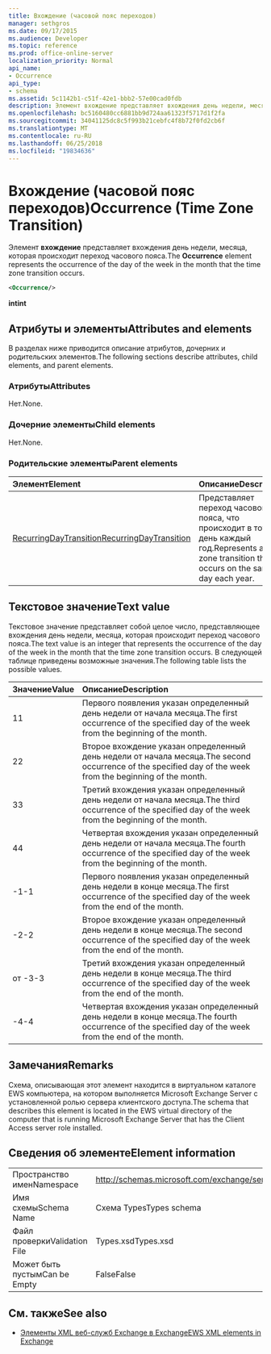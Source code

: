 ```yaml
---
title: Вхождение (часовой пояс переходов)
manager: sethgros
ms.date: 09/17/2015
ms.audience: Developer
ms.topic: reference
ms.prod: office-online-server
localization_priority: Normal
api_name:
- Occurrence
api_type:
- schema
ms.assetid: 5c1142b1-c51f-42e1-bbb2-57e00cad0fdb
description: Элемент вхождение представляет вхождения день недели, месяца, которая происходит переход часового пояса.
ms.openlocfilehash: bc5160480cc6881bb9d724aa61323f5717d1f2fa
ms.sourcegitcommit: 34041125dc8c5f993b21cebfc4f8b72f0fd2cb6f
ms.translationtype: MT
ms.contentlocale: ru-RU
ms.lasthandoff: 06/25/2018
ms.locfileid: "19834636"
---
```

# <a name="occurrence-time-zone-transition"></a><span data-ttu-id="7e2bf-103">Вхождение (часовой пояс переходов)</span><span class="sxs-lookup"><span data-stu-id="7e2bf-103">Occurrence (Time Zone Transition)</span></span>

<span data-ttu-id="7e2bf-104">Элемент **вхождение** представляет вхождения день недели, месяца, которая происходит переход часового пояса.</span><span class="sxs-lookup"><span data-stu-id="7e2bf-104">The **Occurrence** element represents the occurrence of the day of the week in the month that the time zone transition occurs.</span></span> 
  
```xml
<Occurrence/>
```

<span data-ttu-id="7e2bf-105">**int**</span><span class="sxs-lookup"><span data-stu-id="7e2bf-105">**int**</span></span>

## <a name="attributes-and-elements"></a><span data-ttu-id="7e2bf-106">Атрибуты и элементы</span><span class="sxs-lookup"><span data-stu-id="7e2bf-106">Attributes and elements</span></span>

<span data-ttu-id="7e2bf-107">В разделах ниже приводится описание атрибутов, дочерних и родительских элементов.</span><span class="sxs-lookup"><span data-stu-id="7e2bf-107">The following sections describe attributes, child elements, and parent elements.</span></span>
  
### <a name="attributes"></a><span data-ttu-id="7e2bf-108">Атрибуты</span><span class="sxs-lookup"><span data-stu-id="7e2bf-108">Attributes</span></span>

<span data-ttu-id="7e2bf-109">Нет.</span><span class="sxs-lookup"><span data-stu-id="7e2bf-109">None.</span></span>
  
### <a name="child-elements"></a><span data-ttu-id="7e2bf-110">Дочерние элементы</span><span class="sxs-lookup"><span data-stu-id="7e2bf-110">Child elements</span></span>

<span data-ttu-id="7e2bf-111">Нет.</span><span class="sxs-lookup"><span data-stu-id="7e2bf-111">None.</span></span>
  
### <a name="parent-elements"></a><span data-ttu-id="7e2bf-112">Родительские элементы</span><span class="sxs-lookup"><span data-stu-id="7e2bf-112">Parent elements</span></span>

|<span data-ttu-id="7e2bf-113">**Элемент**</span><span class="sxs-lookup"><span data-stu-id="7e2bf-113">**Element**</span></span>|<span data-ttu-id="7e2bf-114">**Описание**</span><span class="sxs-lookup"><span data-stu-id="7e2bf-114">**Description**</span></span>|
|:-----|:-----|
|[<span data-ttu-id="7e2bf-115">RecurringDayTransition</span><span class="sxs-lookup"><span data-stu-id="7e2bf-115">RecurringDayTransition</span></span>](recurringdaytransition.md) <br/> |<span data-ttu-id="7e2bf-116">Представляет переход часового пояса, что происходит в тот же день каждый год.</span><span class="sxs-lookup"><span data-stu-id="7e2bf-116">Represents a time zone transition that occurs on the same day each year.</span></span>  <br/> |
   
## <a name="text-value"></a><span data-ttu-id="7e2bf-117">Текстовое значение</span><span class="sxs-lookup"><span data-stu-id="7e2bf-117">Text value</span></span>

<span data-ttu-id="7e2bf-118">Текстовое значение представляет собой целое число, представляющее вхождения день недели, месяца, которая происходит переход часового пояса.</span><span class="sxs-lookup"><span data-stu-id="7e2bf-118">The text value is an integer that represents the occurrence of the day of the week in the month that the time zone transition occurs.</span></span> <span data-ttu-id="7e2bf-119">В следующей таблице приведены возможные значения.</span><span class="sxs-lookup"><span data-stu-id="7e2bf-119">The following table lists the possible values.</span></span>
  
|<span data-ttu-id="7e2bf-120">**Значение**</span><span class="sxs-lookup"><span data-stu-id="7e2bf-120">**Value**</span></span>|<span data-ttu-id="7e2bf-121">**Описание**</span><span class="sxs-lookup"><span data-stu-id="7e2bf-121">**Description**</span></span>|
|:-----|:-----|
|<span data-ttu-id="7e2bf-122">1</span><span class="sxs-lookup"><span data-stu-id="7e2bf-122">1</span></span>  <br/> |<span data-ttu-id="7e2bf-123">Первого появления указан определенный день недели от начала месяца.</span><span class="sxs-lookup"><span data-stu-id="7e2bf-123">The first occurrence of the specified day of the week from the beginning of the month.</span></span>  <br/> |
|<span data-ttu-id="7e2bf-124">2</span><span class="sxs-lookup"><span data-stu-id="7e2bf-124">2</span></span>  <br/> |<span data-ttu-id="7e2bf-125">Второе вхождение указан определенный день недели от начала месяца.</span><span class="sxs-lookup"><span data-stu-id="7e2bf-125">The second occurrence of the specified day of the week from the beginning of the month.</span></span>  <br/> |
|<span data-ttu-id="7e2bf-126">3</span><span class="sxs-lookup"><span data-stu-id="7e2bf-126">3</span></span>  <br/> |<span data-ttu-id="7e2bf-127">Третий вхождения указан определенный день недели от начала месяца.</span><span class="sxs-lookup"><span data-stu-id="7e2bf-127">The third occurrence of the specified day of the week from the beginning of the month.</span></span>  <br/> |
|<span data-ttu-id="7e2bf-128">4</span><span class="sxs-lookup"><span data-stu-id="7e2bf-128">4</span></span>  <br/> |<span data-ttu-id="7e2bf-129">Четвертая вхождения указан определенный день недели от начала месяца.</span><span class="sxs-lookup"><span data-stu-id="7e2bf-129">The fourth occurrence of the specified day of the week from the beginning of the month.</span></span>  <br/> |
|<span data-ttu-id="7e2bf-130">-1</span><span class="sxs-lookup"><span data-stu-id="7e2bf-130">-1</span></span>  <br/> |<span data-ttu-id="7e2bf-131">Первого появления указан определенный день недели в конце месяца.</span><span class="sxs-lookup"><span data-stu-id="7e2bf-131">The first occurrence of the specified day of the week from the end of the month.</span></span>  <br/> |
|<span data-ttu-id="7e2bf-132">-2</span><span class="sxs-lookup"><span data-stu-id="7e2bf-132">-2</span></span>  <br/> |<span data-ttu-id="7e2bf-133">Второе вхождение указан определенный день недели в конце месяца.</span><span class="sxs-lookup"><span data-stu-id="7e2bf-133">The second occurrence of the specified day of the week from the end of the month.</span></span>  <br/> |
|<span data-ttu-id="7e2bf-134">от -3</span><span class="sxs-lookup"><span data-stu-id="7e2bf-134">-3</span></span>  <br/> |<span data-ttu-id="7e2bf-135">Третий вхождения указан определенный день недели в конце месяца.</span><span class="sxs-lookup"><span data-stu-id="7e2bf-135">The third occurrence of the specified day of the week from the end of the month.</span></span>  <br/> |
|<span data-ttu-id="7e2bf-136">-4</span><span class="sxs-lookup"><span data-stu-id="7e2bf-136">-4</span></span>  <br/> |<span data-ttu-id="7e2bf-137">Четвертая вхождения указан определенный день недели в конце месяца.</span><span class="sxs-lookup"><span data-stu-id="7e2bf-137">The fourth occurrence of the specified day of the week from the end of the month.</span></span>  <br/> |
   
## <a name="remarks"></a><span data-ttu-id="7e2bf-138">Замечания</span><span class="sxs-lookup"><span data-stu-id="7e2bf-138">Remarks</span></span>

<span data-ttu-id="7e2bf-139">Схема, описывающая этот элемент находится в виртуальном каталоге EWS компьютера, на котором выполняется Microsoft Exchange Server с установленной ролью сервера клиентского доступа.</span><span class="sxs-lookup"><span data-stu-id="7e2bf-139">The schema that describes this element is located in the EWS virtual directory of the computer that is running Microsoft Exchange Server that has the Client Access server role installed.</span></span>
  
## <a name="element-information"></a><span data-ttu-id="7e2bf-140">Сведения об элементе</span><span class="sxs-lookup"><span data-stu-id="7e2bf-140">Element information</span></span>

|||
|:-----|:-----|
|<span data-ttu-id="7e2bf-141">Пространство имен</span><span class="sxs-lookup"><span data-stu-id="7e2bf-141">Namespace</span></span>  <br/> |http://schemas.microsoft.com/exchange/services/2006/types  <br/> |
|<span data-ttu-id="7e2bf-142">Имя схемы</span><span class="sxs-lookup"><span data-stu-id="7e2bf-142">Schema Name</span></span>  <br/> |<span data-ttu-id="7e2bf-143">Схема Types</span><span class="sxs-lookup"><span data-stu-id="7e2bf-143">Types schema</span></span>  <br/> |
|<span data-ttu-id="7e2bf-144">Файл проверки</span><span class="sxs-lookup"><span data-stu-id="7e2bf-144">Validation File</span></span>  <br/> |<span data-ttu-id="7e2bf-145">Types.xsd</span><span class="sxs-lookup"><span data-stu-id="7e2bf-145">Types.xsd</span></span>  <br/> |
|<span data-ttu-id="7e2bf-146">Может быть пустым</span><span class="sxs-lookup"><span data-stu-id="7e2bf-146">Can be Empty</span></span>  <br/> |<span data-ttu-id="7e2bf-147">False</span><span class="sxs-lookup"><span data-stu-id="7e2bf-147">False</span></span>  <br/> |
   
## <a name="see-also"></a><span data-ttu-id="7e2bf-148">См. также</span><span class="sxs-lookup"><span data-stu-id="7e2bf-148">See also</span></span>

- [<span data-ttu-id="7e2bf-149">Элементы XML веб-служб Exchange в Exchange</span><span class="sxs-lookup"><span data-stu-id="7e2bf-149">EWS XML elements in Exchange</span></span>](ews-xml-elements-in-exchange.md)

